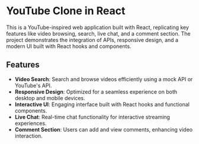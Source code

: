# YouTube Clone in React

This is a YouTube-inspired web application built with React, replicating key features like video browsing, search, live chat, and a comment section. The project demonstrates the integration of APIs, responsive design, and a modern UI built with React hooks and components.

## Features

- **Video Search**: Search and browse videos efficiently using a mock API or YouTube's API.
- **Responsive Design**: Optimized for a seamless experience on both desktop and mobile devices.
- **Interactive UI**: Engaging interface built with React hooks and functional components.
- **Live Chat**: Real-time chat functionality for interactive streaming experiences.
- **Comment Section**: Users can add and view comments, enhancing video interaction.
